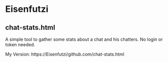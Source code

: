 # Eisenfutzi

## chat-stats.html

A simple tool to gather some stats about a chat and his chatters. No login or token needed.

My Version:  https://Eisenfutzi/github.com/chat-stats.html

<!--
https://docs.github.com/en/get-started/writing-on-github/getting-started-with-writing-and-formatting-on-github/basic-writing-and-formatting-syntax
-->


